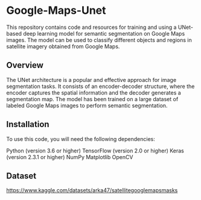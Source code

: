 # Google-Maps-Unet
This repository contains code and resources for training and using a UNet-based deep learning model for semantic segmentation on Google Maps images. The model can be used to classify different objects and regions in satellite imagery obtained from Google Maps.

## Overview
The UNet architecture is a popular and effective approach for image segmentation tasks. It consists of an encoder-decoder structure, where the encoder captures the spatial information and the decoder generates a segmentation map. The model has been trained on a large dataset of labeled Google Maps images to perform semantic segmentation.

## Installation
To use this code, you will need the following dependencies:

Python (version 3.6 or higher)
TensorFlow (version 2.0 or higher)
Keras (version 2.3.1 or higher)
NumPy
Matplotlib
OpenCV

## Dataset

https://www.kaggle.com/datasets/arka47/satellitegooglemapsmasks
